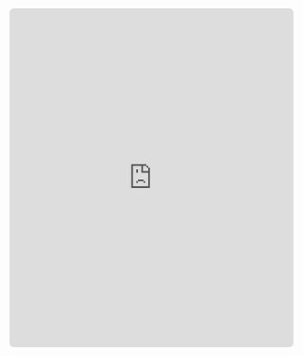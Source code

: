 <iframe src="https://dovile-mart.github.io/tehtavat/vko1/index.html" width="100%" height="600" style="border:none; border-radius:8px"></iframe>